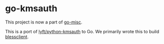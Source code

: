# go-kmsauth

This project is now a part of [go-misc](https://github.com/chanzuckerberg/go-misc).

This is a port of [lyft/python-kmsauth](https://github.com/lyft/python-kmsauth) to Go. We primarily wrote this to build [blessclient](https://github.com/chanzuckerberg/blessclient).
